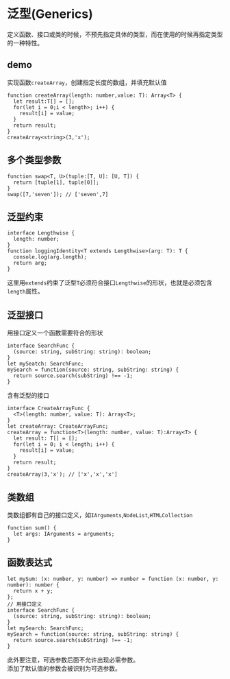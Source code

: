# 泛型(Generics)
定义函数、接口或类的时候，不预先指定具体的类型，而在使用的时候再指定类型的一种特性。
## demo
实现函数`createArray`，创建指定长度的数组，并填充默认值
```
function createArray(length: number,value: T): Array<T> {
  let result:T[] = [];
  for(let i = 0;i < length>; i++) {
    result[i] = value;
  }
  return result;
}
createArray<string>(3,'x');
```
## 多个类型参数
```
function swap<T, U>(tuple:[T, U]: [U, T]) {
  return [tuple[1], tuple[0]];
}
swap([7,'seven']); // ['seven',7]
```
## 泛型约束
```
interface Lengthwise {
  length: number;
}
function loggingIdentity<T extends Lengthwise>(arg: T): T {
  console.log(arg.length);
  return arg;
}
```
这里用`extends`约束了泛型`T`必须符合接口`Lengthwise`的形状，也就是必须包含`length`属性。

## 泛型接口
用接口定义一个函数需要符合的形状
```
interface SearchFunc {
  (source: string, subString: string): boolean;
}
let mySeatch: SearchFunc;
mySearch = function(source: string, subString: string) {
  return source.search(subString) !== -1; 
}
```
含有泛型的接口
```
interface CreateArrayFunc {
  <T>(length: number, value: T): Array<T>;
}
let createArray: CreateArrayFunc;
createArray = function<T>(length: number, value: T):Array<T> {
  let result: T[] = [];
  for(let i = 0; i < length; i++) {
    result[i] = value;
  }
  return result;
}
createArray(3,'x'); // ['x','x','x']
```

## 类数组
类数组都有自己的接口定义，如`IArguments`,`NodeList`,`HTMLCollection`
```
function sum() {
  let args: IArguments = arguments;
}
```

## 函数表达式
```
let mySum: (x: number, y: number) => number = function (x: number, y: number): number {
  return x + y;
};
// 用接口定义
interface SearchFunc {
  (source: string, subString: string): boolean;
}
let mySearch: SearchFunc;
mySearch = function(source: string, subString: string) {
  return source.search(subString) !== -1;
}
```
此外要注意，可选参数后面不允许出现必需参数。  
添加了默认值的参数会被识别为可选参数。